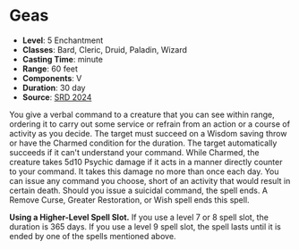 # Geas

- **Level**: 5 Enchantment
- **Classes**: Bard, Cleric, Druid, Paladin, Wizard
- **Casting Time**: minute
- **Range**: 60 feet
- **Components**: V
- **Duration**: 30 day
- **Source**: [SRD 2024](../../../srds/SRD_2024.pdf)

You give a verbal command to a creature that you can see within range, ordering it to carry out some service or refrain from an action or a course of activity as you decide. The target must succeed on a Wisdom saving throw or have the Charmed condition for the duration. The target automatically succeeds if it can't understand your command. While Charmed, the creature takes 5d10 Psychic damage if it acts in a manner directly counter to your command. It takes this damage no more than once each day. You can issue any command you choose, short of an activity that would result in certain death. Should you issue a suicidal command, the spell ends. A Remove Curse, Greater Restoration, or Wish spell ends this spell.

**Using a Higher-Level Spell Slot.** If you use a level 7 or 8 spell slot, the duration is 365 days. If you use a level 9 spell slot, the spell lasts until it is ended by one of the spells mentioned above.
